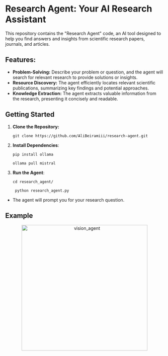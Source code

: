 # Research Agent: Your AI Research Assistant

This repository contains the "Research Agent" code, an AI tool designed to help you find answers and insights from scientific research papers, journals, and articles.

## Features:

* **Problem-Solving:**  Describe your problem or question, and the agent will search for relevant research to provide solutions or insights.
* **Resource Discovery:** The agent efficiently locates relevant scientific publications, summarizing key findings and potential approaches.
* **Knowledge Extraction:** The agent extracts valuable information from the research, presenting it concisely and readable.


## Getting Started

1. **Clone the Repository:**
   
    `git clone https://github.com/AliBeiramiii/research-agent.git`
   
2. **Install Dependencies**:
   
   `pip install ollama`
   
   ```ollama pull mistral```
3. **Run the Agent**:

   `cd research_agent/`
   
   ` python research_agent.py`

 * The agent will prompt you for your research question.

## Example
<div align="center">
    <img alt="vision_agent" height="400px" src="https://github.com/AliBeiramiii/research-agent/blob/main/data/overview.jpg?raw=true">
</div> 
